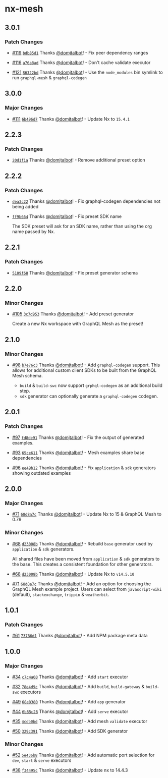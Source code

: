# nx-mesh

## 3.0.1

### Patch Changes

- [#119](https://github.com/domjtalbot/nx-mesh/pull/119) [`bdb85d1`](https://github.com/domjtalbot/nx-mesh/commit/bdb85d142e58aec8b6394a4e985a0c39609174fa) Thanks [@domjtalbot](https://github.com/domjtalbot)! - Fix peer dependency ranges

- [#116](https://github.com/domjtalbot/nx-mesh/pull/116) [`a76a8ad`](https://github.com/domjtalbot/nx-mesh/commit/a76a8ade64cdfa32330e3a9d7bf94808206657ef) Thanks [@domjtalbot](https://github.com/domjtalbot)! - Don't cache validate executor

- [#121](https://github.com/domjtalbot/nx-mesh/pull/121) [`86322bd`](https://github.com/domjtalbot/nx-mesh/commit/86322bd48e3a4adf21270feb6e46cb85c9376c6a) Thanks [@domjtalbot](https://github.com/domjtalbot)! - Use the `node_modules` bin symlink to run `graphql-mesh` & `graphql-codegen`

## 3.0.0

### Major Changes

- [#111](https://github.com/domjtalbot/nx-mesh/pull/111) [`6b496d7`](https://github.com/domjtalbot/nx-mesh/commit/6b496d766e93d2a820bf73b205c8286f9aa439fc) Thanks [@domjtalbot](https://github.com/domjtalbot)! - Update Nx to `15.4.1`

## 2.2.3

### Patch Changes

- [`20d1f1a`](https://github.com/domjtalbot/nx-mesh/commit/20d1f1aa69393e790f2832b9dd3e52a340ef9f86) Thanks [@domjtalbot](https://github.com/domjtalbot)! - Remove additional preset option

## 2.2.2

### Patch Changes

- [`dea3c22`](https://github.com/domjtalbot/nx-mesh/commit/dea3c22a1041ac6722f6b913344775318fe1f4ee) Thanks [@domjtalbot](https://github.com/domjtalbot)! - Fix graphql-codegen dependencies not being added

- [`ff9b664`](https://github.com/domjtalbot/nx-mesh/commit/ff9b6649563f5c4f2ea92173cb2567f953617240) Thanks [@domjtalbot](https://github.com/domjtalbot)! - Fix preset SDK name

  The SDK preset will ask for an SDK name, rather than using the org name passed by Nx.

## 2.2.1

### Patch Changes

- [`5109f68`](https://github.com/domjtalbot/nx-mesh/commit/5109f68ecd4e74a71f480cabf5c5450908581a06) Thanks [@domjtalbot](https://github.com/domjtalbot)! - Fix preset generator schema

## 2.2.0

### Minor Changes

- [#105](https://github.com/domjtalbot/nx-mesh/pull/105) [`3c7d953`](https://github.com/domjtalbot/nx-mesh/commit/3c7d953d980a33229cc68ffbc3dee2ccefd610c1) Thanks [@domjtalbot](https://github.com/domjtalbot)! - Add preset generator

  Create a new Nx workspace with GraphQL Mesh as the preset!

## 2.1.0

### Minor Changes

- [#98](https://github.com/domjtalbot/nx-mesh/pull/98) [`b7e76c3`](https://github.com/domjtalbot/nx-mesh/commit/b7e76c377bdc7f9ec13f2227e662822a2f594c86) Thanks [@domjtalbot](https://github.com/domjtalbot)! - Add `graphql-codegen` support. This allows for additional custom client SDKs to be built from the GraphQL Mesh schema.

  - `build` & `build-swc` now support `grphql-codegen` as an additional build step.
  - `sdk` generator can optionally generate a `graphql-codegen` codegen.

## 2.0.1

### Patch Changes

- [#97](https://github.com/domjtalbot/nx-mesh/pull/97) [`fd8de91`](https://github.com/domjtalbot/nx-mesh/commit/fd8de91ef964635b5819eab436a8042346e4e54d) Thanks [@domjtalbot](https://github.com/domjtalbot)! - Fix the output of generated examples.

- [#93](https://github.com/domjtalbot/nx-mesh/pull/93) [`65ce611`](https://github.com/domjtalbot/nx-mesh/commit/65ce6114c3a3f00b9f980df64ea1cdc73a5c8a0b) Thanks [@domjtalbot](https://github.com/domjtalbot)! - Mesh examples share base dependencies

- [#96](https://github.com/domjtalbot/nx-mesh/pull/96) [`ee49b12`](https://github.com/domjtalbot/nx-mesh/commit/ee49b127cb269d3eaa84156f7e3e637fccfe597d) Thanks [@domjtalbot](https://github.com/domjtalbot)! - Fix `application` & `sdk` generators showing outdated examples

## 2.0.0

### Major Changes

- [#71](https://github.com/domjtalbot/nx-mesh/pull/71) [`68d8a7c`](https://github.com/domjtalbot/nx-mesh/commit/68d8a7cf77e52e3c25caedf8f710d743481ee4f3) Thanks [@domjtalbot](https://github.com/domjtalbot)! - Update Nx to 15 & GraphQL Mesh to 0.79

### Minor Changes

- [#68](https://github.com/domjtalbot/nx-mesh/pull/68) [`d23008b`](https://github.com/domjtalbot/nx-mesh/commit/d23008be01a36a1e4349410df1378f389af1c7e3) Thanks [@domjtalbot](https://github.com/domjtalbot)! - Rebuild `base` generator used by `application` & `sdk` generators.

  All shared files have been moved from `application` & `sdk` generators to the base. This creates a consistent foundation for other generators.

- [#68](https://github.com/domjtalbot/nx-mesh/pull/68) [`d23008b`](https://github.com/domjtalbot/nx-mesh/commit/d23008be01a36a1e4349410df1378f389af1c7e3) Thanks [@domjtalbot](https://github.com/domjtalbot)! - Update Nx to `v14.5.10`

- [#71](https://github.com/domjtalbot/nx-mesh/pull/71) [`68d8a7c`](https://github.com/domjtalbot/nx-mesh/commit/68d8a7cf77e52e3c25caedf8f710d743481ee4f3) Thanks [@domjtalbot](https://github.com/domjtalbot)! - Add an option for choosing the GraphQL Mesh example project. Users can select from `javascript-wiki` (default), `stackexchange`, `trippin` & `weatherbit`.

## 1.0.1

### Patch Changes

- [#61](https://github.com/domjtalbot/nx-mesh/pull/61) [`73786d1`](https://github.com/domjtalbot/nx-mesh/commit/73786d15d386dcda526c86f1c0feb27a483fa6d7) Thanks [@domjtalbot](https://github.com/domjtalbot)! - Add NPM package meta data

## 1.0.0

### Major Changes

- [#34](https://github.com/domjtalbot/nx-mesh/pull/34) [`c7c4a60`](https://github.com/domjtalbot/nx-mesh/commit/c7c4a60c98e7ab0654ee60b77f1b1950d2804c1c) Thanks [@domjtalbot](https://github.com/domjtalbot)! - Add `start` executor

* [#32](https://github.com/domjtalbot/nx-mesh/pull/32) [`78e4d9c`](https://github.com/domjtalbot/nx-mesh/commit/78e4d9cee393c752277b253dd1599ef06fcb0e2a) Thanks [@domjtalbot](https://github.com/domjtalbot)! - Add `build`, `build-gateway` & `build-swc` executors

- [#49](https://github.com/domjtalbot/nx-mesh/pull/49) [`68e8380`](https://github.com/domjtalbot/nx-mesh/commit/68e8380237440b67156f7251b34891a95da2fbcd) Thanks [@domjtalbot](https://github.com/domjtalbot)! - Add `app` generator

* [#44](https://github.com/domjtalbot/nx-mesh/pull/44) [`6b85c28`](https://github.com/domjtalbot/nx-mesh/commit/6b85c282cfb777e2abe740e928f6b4f560b97aca) Thanks [@domjtalbot](https://github.com/domjtalbot)! - Add `serve` executor

- [#35](https://github.com/domjtalbot/nx-mesh/pull/35) [`4cdb0bd`](https://github.com/domjtalbot/nx-mesh/commit/4cdb0bddc34e1d5ece5eda908bd1e4764bf0037a) Thanks [@domjtalbot](https://github.com/domjtalbot)! - Add mesh `validate` executor

* [#50](https://github.com/domjtalbot/nx-mesh/pull/50) [`329c391`](https://github.com/domjtalbot/nx-mesh/commit/329c391053988f3d18834301b28c7bcd08fc7e1b) Thanks [@domjtalbot](https://github.com/domjtalbot)! - Add SDK generator

### Minor Changes

- [#52](https://github.com/domjtalbot/nx-mesh/pull/52) [`5e436b8`](https://github.com/domjtalbot/nx-mesh/commit/5e436b8c1acdf4a2ba3c6e438a05bbb11a33a63a) Thanks [@domjtalbot](https://github.com/domjtalbot)! - Add automatic port selection for `dev`, `start` & `serve` executors

* [#38](https://github.com/domjtalbot/nx-mesh/pull/38) [`f34495c`](https://github.com/domjtalbot/nx-mesh/commit/f34495c735fc609b787e4f728a5d857fe4335ef2) Thanks [@domjtalbot](https://github.com/domjtalbot)! - Update nx to 14.4.3
